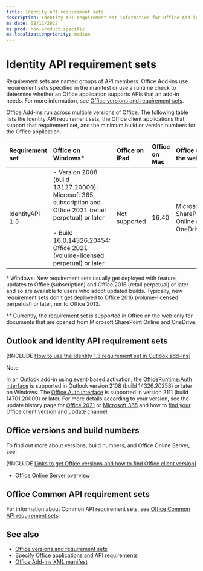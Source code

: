 ```yaml
---
title: Identity API requirement sets
description: Identity API requirement set information for Office Add-ins.
ms.date: 08/12/2022
ms.prod: non-product-specific
ms.localizationpriority: medium
---
```


# Identity API requirement sets

Requirement sets are named groups of API members. Office Add-ins use requirement sets specified in the manifest or use a runtime check to determine whether an Office application supports APIs that an add-in needs. For more information, see [Office versions and requirement sets](/office/dev/add-ins/develop/office-versions-and-requirement-sets).

Office Add-ins run across multiple versions of Office. The following table lists the Identity API requirement sets, the Office client applications that support that requirement set, and the minimum build or version numbers for the Office application.

|  Requirement set  | Office on Windows\* |  Office on iPad  |  Office on Mac   | Office on the web  |
|:-----|:-----|:-----|:-----|:-----|
| IdentityAPI 1.3  | - Version 2008 (build 13127.20000): Microsoft 365 subscription and Office 2021 (retail perpetual) or later<br><br>- Build 16.0.14326.20454: Office 2021 (volume-licensed perpetual) or later | Not supported | 16.40 | Microsoft SharePoint Online and OneDrive\* |

\* Windows: New requirement sets usually get deployed with feature updates to Office (subscription) and Office 2016 (retail perpetual) or later and so are available to users who adopt updated builds. Typically, new requirement sets don't get deployed to Office 2016 (volume-licensed perpetual) or later, nor to Office 2013.

\*\* Currently, the requirement set is supported in Office on the web only for documents that are opened from Microsoft SharePoint Online and OneDrive.

## Outlook and Identity API requirement sets

[!INCLUDE [How to use the Identity 1.3 requirement set in Outlook add-ins](../../includes/outlook-identity-13-note.md)]

> [!NOTE]
> In an Outlook add-in using event-based activation, the [OfficeRuntime.Auth interface](/javascript/api/office-runtime/officeruntime.auth) is supported in Outlook version 2108 (build 14326.20258) or later on Windows. The [Office.Auth interface](/javascript/api/office/office.auth) is supported in version 2111 (build 14701.20000) or later. For more details according to your version, see the update history page for [Office 2021](/officeupdates/update-history-office-2021) or [Microsoft 365](/officeupdates/update-history-office365-proplus-by-date) and how to [find your Office client version and update channel](https://support.microsoft.com/office/932788b8-a3ce-44bf-bb09-e334518b8b19).

## Office versions and build numbers

To find out more about versions, build numbers, and Office Online Server, see:

[!INCLUDE [Links to get Office versions and how to find Office client version](../../includes/links-get-office-versions-builds.md)]
- [Office Online Server overview](/officeonlineserver/office-online-server-overview)

## Office Common API requirement sets

For information about Common API requirement sets, see [Office Common API requirement sets](office-add-in-requirement-sets.md).

## See also

- [Office versions and requirement sets](/office/dev/add-ins/develop/office-versions-and-requirement-sets)
- [Specify Office applications and API requirements](/office/dev/add-ins/develop/specify-office-hosts-and-api-requirements)
- [Office Add-ins XML manifest](/office/dev/add-ins/develop/add-in-manifests)
